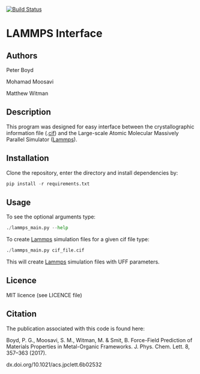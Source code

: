 [![Build Status](https://travis-ci.org/kbsezginel/lammps_interface.svg?branch=master)](https://travis-ci.org/kbsezginel/lammps_interface)
# LAMMPS Interface
## Authors
Peter Boyd

Mohamad Moosavi

Matthew Witman

## Description
This program was designed for easy interface between the crystallographic
 information file (.[cif]) and the Large-scale Atomic Molecular Massively
Parallel Simulator ([Lammps]).

## Installation
Clone the repository, enter the directory and install dependencies by:
```python
pip install -r requirements.txt
```
## Usage
To see the optional arguments type:
```python
./lammps_main.py --help
```
To create [Lammps] simulation files for a given cif file type:
```python
./lammps_main.py cif_file.cif
```
This will create [Lammps] simulation files with UFF parameters.
## Licence
MIT licence (see LICENCE file)

## Citation
The publication associated with this code is found here:

Boyd, P. G., Moosavi, S. M., Witman, M. & Smit, B. Force-Field Prediction of Materials Properties in Metal-Organic Frameworks. J. Phys. Chem. Lett. 8, 357–363 (2017).

dx.doi.org/10.1021/acs.jpclett.6b02532

[Lammps]: http://lammps.sandia.gov/
[cif]: https://en.wikipedia.org/wiki/Crystallographic_Information_File
